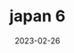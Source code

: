 ---
weight: 6
images: 
- /images/Japan/DSCF0048.jpg
title: japan 6
date: 2023-02-26
tags:
- japan
---